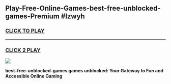 
## Play-Free-Online-Games-best-free-unblocked-games-Premium #lzwyh
<h3>
<a href="https://premium.freeplayer.one?title=best-free-unblocked-games&ref=8M">CLICK TO PLAY</a></h3>
<hr>

<h3>
<a href="https://premium.freeplayer.one?title=best-free-unblocked-games&ref=8M">CLICK 2 PLAY</a>
  
</h3>

<a href="https://premium.freeplayer.one?title=best-free-unblocked-games&ref=8M"><img src="https://clearcache.store/games.png"></a>


**best-free-unblocked-games games unblocked: Your Gateway to Fun and Accessible Online Gaming**

